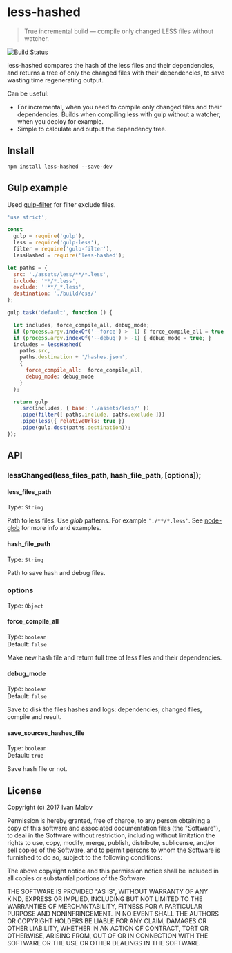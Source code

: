 # less-hashed
> True incremental build — compile only changed LESS files without watcher.

[![Build Status](https://travis-ci.org/ivandata/less-hashed.svg?branch=master)](https://travis-ci.org/ivandata/less-hashed)

less-hashed compares the hash of the less files and their dependencies, and returns a tree of only the changed files with their dependencies, to save wasting time regenerating output.

Can be useful:
* For incremental, when you need to compile only changed files and their dependencies. Builds when compiling less with gulp without a watcher, when you deploy for example.
* Simple to calculate and output the dependency tree.


## Install
```
npm install less-hashed --save-dev
```

## Gulp example
Used [gulp-filter](https://github.com/sindresorhus/gulp-filter) for filter exclude files.
```javascript
'use strict';

const
  gulp = require('gulp'),
  less = require('gulp-less'),
  filter = require('gulp-filter'),
  lessHashed = require('less-hashed');

let paths = {
  src: './assets/less/**/*.less',
  include: '**/*.less',
  exclude: '!**/_*.less',
  destination: './build/css/'
};

gulp.task('default', function () {

  let includes, force_compile_all, debug_mode;
  if (process.argv.indexOf('--force') > -1) { force_compile_all = true; }
  if (process.argv.indexOf('--debug') > -1) { debug_mode = true; }
  includes = lessHashed(
    paths.src,
    paths.destination + '/hashes.json',
    {
      force_compile_all:  force_compile_all,
      debug_mode: debug_mode
    }
  );

  return gulp
    .src(includes, { base: './assets/less/' })
    .pipe(filter([ paths.include, paths.exclude ]))
    .pipe(less({ relativeUrls: true })
    .pipe(gulp.dest(paths.destination));
});
```
## API
### lessChanged(less_files_path, hash_file_path, [options]);

#### less_files_path
Type: `String`

Path to less files. Use *glob* patterns. For example `'./**/*.less'`. See [node-glob](https://github.com/isaacs/node-glob) for more info and examples.

#### hash_file_path
Type: `String`

Path to save hash and debug files.

### options
Type: `Object`

#### force_compile_all
Type: `boolean`  
Default: `false`

Make new hash file and return full tree of less files and their dependencies.

#### debug_mode
Type: `boolean`  
Default: `false`

Save to disk the files hashes and logs: dependencies, changed files, compile and result.

#### save_sources_hashes_file
Type: `boolean`  
Default: `true`

Save hash file or not.

## License
Copyright (c) 2017 Ivan Malov

Permission is hereby granted, free of charge, to any person obtaining a copy of this software and associated documentation files (the "Software"), to deal in the Software without restriction, including without limitation the rights to use, copy, modify, merge, publish, distribute, sublicense, and/or sell copies of the Software, and to permit persons to whom the Software is furnished to do so, subject to the following conditions:

The above copyright notice and this permission notice shall be included in all copies or substantial portions of the Software.

THE SOFTWARE IS PROVIDED "AS IS", WITHOUT WARRANTY OF ANY KIND, EXPRESS OR IMPLIED, INCLUDING BUT NOT LIMITED TO THE WARRANTIES OF MERCHANTABILITY, FITNESS FOR A PARTICULAR PURPOSE AND NONINFRINGEMENT. IN NO EVENT SHALL THE AUTHORS OR COPYRIGHT HOLDERS BE LIABLE FOR ANY CLAIM, DAMAGES OR OTHER LIABILITY, WHETHER IN AN ACTION OF CONTRACT, TORT OR OTHERWISE, ARISING FROM, OUT OF OR IN CONNECTION WITH THE SOFTWARE OR THE USE OR OTHER DEALINGS IN THE SOFTWARE.
